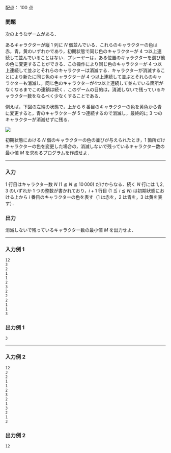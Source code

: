 配点： $100$ 点

### 問題

次のようなゲームがある．

あるキャラクターが縦 $1$ 列に $N$ 個並んでいる．これらのキャラクターの色は赤，青，黄のいずれかであり，初期状態で同じ色のキャラクターが $4$ つ以上連続して並んでいることはない．プレーヤーは，ある位置のキャラクターを選び他の色に変更することができる．この操作により同じ色のキャラクターが $4$ つ以上連続して並ぶとそれらのキャラクターは消滅する．キャラクターが消滅することにより新たに同じ色のキャラクターが $4$ つ以上連続して並ぶとそれらのキャラクターも消滅し，同じ色のキャラクターが4つ以上連続して並んでいる箇所がなくなるまでこの連鎖は続く．このゲームの目的は，消滅しないで残っているキャラクター数をなるべく少なくすることである．

例えば，下図の左端の状態で，上から $6$ 番目のキャラクターの色を黄色から青に変更すると，青のキャラクターが $5$ つ連続するので消滅し，最終的に $3$ つのキャラクターが消滅せずに残る．

![](https://img.atcoder.jp/joi2009yo/2009-yo-t3.png)

初期状態における $N$ 個のキャラクターの色の並びが与えられたとき，$1$ 箇所だけキャラクターの色を変更した場合の，消滅しないで残っているキャラクター数の最小値 $M$ を求めるプログラムを作成せよ．

---

### 入力

$1$ 行目はキャラクター数 $N$ ($1 \leqq N \leqq 10\,000$) だけからなる．続く $N$ 行には $1, 2, 3$ のいずれか $1$ つの整数が書かれており，$i + 1$ 行目 ($1 \leqq i \leqq N$) は初期状態における上から $i$ 番目のキャラクターの色を表す（$1$ は赤を，$2$ は青を，$3$ は黄を表す）．

### 出力

消滅しないで残っているキャラクター数の最小値 $M$ を出力せよ．

---

### 入力例 1

~~~
12
3
2
1
1
2
3
2
2
2
1
1
3
~~~

### 出力例 1

~~~
3
~~~

---

### 入力例 2

~~~
12
3
2
1
1
2
3
2
1
3
2
1
3
~~~

### 出力例 2

~~~
12
~~~
